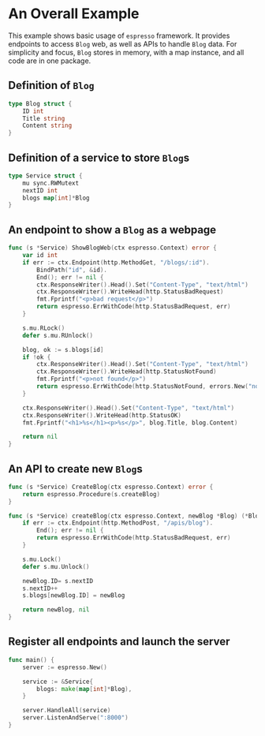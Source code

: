 # An Overall Example

This example shows basic usage of `espresso` framework. It provides endpoints to access `Blog` web, as well as APIs to handle `Blog` data. For simplicity and focus, `Blog` stores in memory, with a map instance, and all code are in one package.

## Definition of `Blog`

```go
type Blog struct {
    ID int
    Title string
    Content string
}
```

## Definition of a service to store `Blog`s

```go
type Service struct {
    mu sync.RWMutext
    nextID int
    blogs map[int]*Blog
}
```

## An endpoint to show a `Blog` as a webpage

```go
func (s *Service) ShowBlogWeb(ctx espresso.Context) error {
    var id int
    if err := ctx.Endpoint(http.MethodGet, "/blogs/:id").
        BindPath("id", &id).
        End(); err != nil {
        ctx.ResponseWriter().Head().Set("Content-Type", "text/html")
        ctx.ResponseWriter().WriteHead(http.StatusBadRequest)
        fmt.Fprintf("<p>bad request</p>")
        return espresso.ErrWithCode(http.StatusBadRequest, err)
    }

    s.mu.RLock()
    defer s.mu.RUnlock()

    blog, ok := s.blogs[id]
    if !ok {
        ctx.ResponseWriter().Head().Set("Content-Type", "text/html")
        ctx.ResponseWriter().WriteHead(http.StatusNotFound)
        fmt.Fprintf("<p>not found</p>")
        return espresso.ErrWithCode(http.StatusNotFound, errors.New("not found"))
    }

    ctx.ResponseWriter().Head().Set("Content-Type", "text/html")
    ctx.ResponseWriter().WriteHead(http.StatusOK)
    fmt.Fprintf("<h1>%s</h1><p>%s</p>", blog.Title, blog.Content)

    return nil
}
```

## An API to create new `Blog`s

```go
func (s *Service) CreateBlog(ctx espresso.Context) error {
    return espresso.Procedure(s.createBlog)
}

func (s *Service) createBlog(ctx espresso.Context, newBlog *Blog) (*Blog, error) {
    if err := ctx.Endpoint(http.MethodPost, "/apis/blog").
        End(); err != nil {
        return espresso.ErrWithCode(http.StatusBadRequest, err)
    }

    s.mu.Lock()
    defer s.mu.Unlock()

    newBlog.ID= s.nextID
    s.nextID++
    s.blogs[newBlog.ID] = newBlog

    return newBlog, nil
}
```

## Register all endpoints and launch the server

```go
func main() {
    server := espresso.New()

    service := &Service{
        blogs: make(map[int]*Blog),
    }

    server.HandleAll(service)
    server.ListenAndServe(":8000")
}
```
